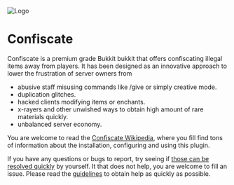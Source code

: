 ![Logo](https://i.imgur.com/VZxfDwh.png)

# Confiscate
Confiscate is a premium grade Bukkit bukkit that offers confiscating illegal items away from players. It has been designed as an innovative approach to lower the frustration of server owners from

* abusive staff misusing commands like /give or simply creative mode.
* duplication glitches.
* hacked clients modifying items or enchants.
* x-rayers and other unwished ways to obtain high amount of rare materials quickly.
* unbalanced server economy.

You are welcome to read the [Confiscate Wikipedia](https://github.com/kangarko/Confiscate/wiki), where you fill find tons of information about the installation, configuring and using this plugin.

If you have any questions or bugs to report, try seeing if [those can be resolved quickly](https://github.com/kangarko/Confiscate/wiki/1.3-Common-Issues) by yourself. It that does not help, you are welcome to fill an issue. Please read the [guidelines](https://github.com/kangarko/Confiscate/wiki/1.4-Getting-Help-the-Right-Way) to obtain help as quickly as possible.
